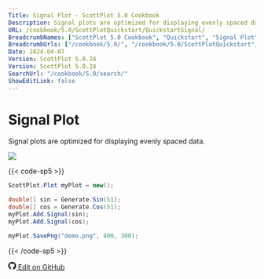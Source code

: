 ```yaml
---
Title: Signal Plot - ScottPlot 5.0 Cookbook
Description: Signal plots are optimized for displaying evenly spaced data.
URL: /cookbook/5.0/ScottPlotQuickstart/QuickstartSignal/
BreadcrumbNames: ["ScottPlot 5.0 Cookbook", "Quickstart", "Signal Plot"]
BreadcrumbUrls: ["/cookbook/5.0/", "/cookbook/5.0/ScottPlotQuickstart", "/cookbook/5.0/ScottPlotQuickstart/QuickstartSignal"]
Date: 2024-04-07
Version: ScottPlot 5.0.24
Version: ScottPlot 5.0.24
SearchUrl: "/cookbook/5.0/search/"
ShowEditLink: false
---
```


# Signal Plot


Signal plots are optimized for displaying evenly spaced data.

[![](/cookbook/5.0/images/QuickstartSignal.png?240407172904)](/cookbook/5.0/images/QuickstartSignal.png?240407172904)

{{< code-sp5 >}}

```cs
ScottPlot.Plot myPlot = new();

double[] sin = Generate.Sin(51);
double[] cos = Generate.Cos(51);
myPlot.Add.Signal(sin);
myPlot.Add.Signal(cos);

myPlot.SavePng("demo.png", 400, 300);

```

{{< /code-sp5 >}}

<a href='https://github.com/ScottPlot/ScottPlot/blob/main/src/ScottPlot5/ScottPlot5%20Cookbook/Recipes/Introduction/Quickstart.cs'><svg xmlns="http://www.w3.org/2000/svg" width="16" height="16" fill="currentColor" class="mb-1 bi bi-github" viewBox="0 0 16 16">
  <path d="M8 0C3.58 0 0 3.58 0 8c0 3.54 2.29 6.53 5.47 7.59.4.07.55-.17.55-.38 0-.19-.01-.82-.01-1.49-2.01.37-2.53-.49-2.69-.94-.09-.23-.48-.94-.82-1.13-.28-.15-.68-.52-.01-.53.63-.01 1.08.58 1.23.82.72 1.21 1.87.87 2.33.66.07-.52.28-.87.51-1.07-1.78-.2-3.64-.89-3.64-3.95 0-.87.31-1.59.82-2.15-.08-.2-.36-1.02.08-2.12 0 0 .67-.21 2.2.82.64-.18 1.32-.27 2-.27s1.36.09 2 .27c1.53-1.04 2.2-.82 2.2-.82.44 1.1.16 1.92.08 2.12.51.56.82 1.27.82 2.15 0 3.07-1.87 3.75-3.65 3.95.29.25.54.73.54 1.48 0 1.07-.01 1.93-.01 2.2 0 .21.15.46.55.38A8.01 8.01 0 0 0 16 8c0-4.42-3.58-8-8-8"/>
</svg> Edit on GitHub</a>

